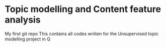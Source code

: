 # Topic modelling and Content feature analysis
My first git repo
This contains all codes wriiten for the Unsupervised topic modelling project in Q
